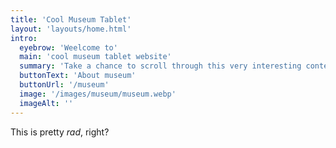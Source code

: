 ```yaml
---
title: 'Cool Museum Tablet'
layout: 'layouts/home.html'
intro:
  eyebrow: 'Weelcome to'
  main: 'cool museum tablet website'
  summary: 'Take a chance to scroll through this very interesting content'
  buttonText: 'About museum'
  buttonUrl: '/museum'
  image: '/images/museum/museum.webp'
  imageAlt: ''
---
```


This is pretty _rad_, right?
